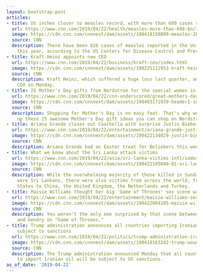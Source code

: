 ```yaml
---
layout: bootstrap-post
articles:
- title: US inches closer to measles record, with more than 600 cases reported
  url: https://www.cnn.com/2019/04/22/health/measles-more-than-600-bn/index.html
  image: https://cdn.cnn.com/cnnnext/dam/assets/190418150809-measles-2019-record-super-tease.jpg
  source: CNN
  description: There have been 626 cases of measles reported in the United States
    this year, according to the US Centers for Disease Control and Prevention.
- title: Kraft-Heinz appoints new CEO
  url: https://www.cnn.com/2019/04/22/business/kraft-ceo/index.html
  image: https://cdn.cnn.com/cnnnext/dam/assets/190225112953-kraft-heinz-debt-super-tease.jpg
  source: CNN
  description: Kraft Heinz, which suffered a huge loss last quarter, announced a new
    CEO on Monday.
- title: 25 Mother's Day gifts from Nordstrom for the special women in your life
  url: https://www.cnn.com/2019/04/22/cnn-underscored/great-mothers-day-gifts-nordstrom/index.html
  image: https://cdn.cnn.com/cnnnext/dam/assets/190403171939-header1-super-tease.jpg
  source: CNN
  description: Shopping for Mother's Day is no easy feat. That's why we've rounded
    up these 25 awesome Mother's Day gift ideas you can shop on Nordstrom right now.
- title: Ariana Grande closes out Coachella with surprise Justin Bieber duet
  url: https://www.cnn.com/2019/04/22/entertainment/ariana-grande-justin-bieber-coachella/index.html
  image: https://cdn.cnn.com/cnnnext/dam/assets/190422134029-justin-bieber-ariana-grande-coachella-restricted-super-tease.jpg
  source: CNN
  description: Ariana Grande had an Easter treat for Beliebers this weekend.
- title: What we know about the Sri Lanka attack victims
  url: https://www.cnn.com/2019/04/22/asia/sri-lanka-victims-intl/index.html
  image: https://cdn.cnn.com/cnnnext/dam/assets/190422105040-01-sri-lanka-victim-nisanga-and-shantha-mayadunne-super-tease.jpg
  source: CNN
  description: While the overwhelming majority of those killed in Sunday's bomb attacks
    were Sri Lankans, there were also victims from across the world, from the United
    States to China, the United Kingdom, the Netherlands and Turkey.
- title: Maisie Williams thought her big 'Game of Thrones' sex scene was a prank
  url: https://www.cnn.com/2019/04/22/entertainment/maisie-williams-sex-scene/index.html
  image: https://cdn.cnn.com/cnnnext/dam/assets/190422084105-maisie-williams-arya-stark-got-season-8-super-tease.jpg
  source: CNN
  description: You weren't the only one surprised by that scene between Arya Stark
    and Gendry on "Game of Thrones."
- title: Trump administration announces all countries importing Iranian oil will be
    subject to sanctions
  url: https://www.cnn.com/2019/04/22/politics/trump-administration-iranian-oil-sanction-waiver/index.html
  image: https://cdn.cnn.com/cnnnext/dam/assets/190418163242-trump-wounded-warrior-event-0418-super-tease.jpg
  source: CNN
  description: The Trump administration announced Monday that all countries that continue
    to import Iranian oil will be subject to US sanctions.
as_of_date: '2019-04-22'
---
```


